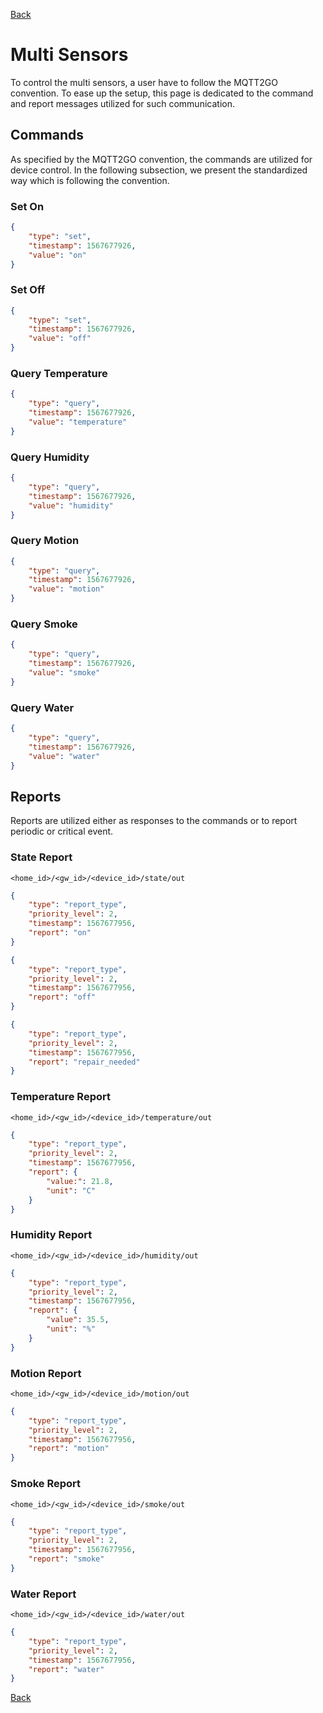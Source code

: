 [Back](../mqtt2go-objects.md)

# Multi Sensors
To control the multi sensors, a user have to follow the MQTT2GO convention. To ease up the setup, this page is dedicated to the command and report messages utilized for such communication.

## <a name="commands"></a>Commands
As specified by the MQTT2GO convention, the commands are utilized for device control. In the following subsection, we present the standardized way which is following the convention.

### Set On
```json
{
    "type": "set",
	"timestamp": 1567677926,
	"value": "on"
}
```

### Set Off
```json
{
    "type": "set",
	"timestamp": 1567677926,
	"value": "off"
}
```

### Query Temperature
```json
{
    "type": "query",
	"timestamp": 1567677926,
	"value": "temperature"
}
```

### Query Humidity
```json
{
	"type": "query",
	"timestamp": 1567677926,
	"value": "humidity"
}
```

### Query Motion
```json
{
	"type": "query",
	"timestamp": 1567677926,
	"value": "motion"
}
```

### Query Smoke
```json
{
	"type": "query",
	"timestamp": 1567677926,
	"value": "smoke"
}
```

### Query Water
```json
{
	"type": "query",
	"timestamp": 1567677926,
	"value": "water"
}
```


## <a name="reports"></a>Reports
Reports are utilized either as responses to the commands or to report periodic or critical event.

### State Report
```
<home_id>/<gw_id>/<device_id>/state/out
```
```json
{
	"type": "report_type",
	"priority_level": 2,
	"timestamp": 1567677956,
	"report": "on"
}
```

```json
{
	"type": "report_type",
	"priority_level": 2,
	"timestamp": 1567677956,
	"report": "off"
}
```

```json
{
	"type": "report_type",
	"priority_level": 2,
	"timestamp": 1567677956,
	"report": "repair_needed"
}
```

### Temperature Report

```
<home_id>/<gw_id>/<device_id>/temperature/out
```

```json
{
	"type": "report_type",
	"priority_level": 2,
	"timestamp": 1567677956,
	"report": {
		"value:": 21.8,
		"unit": "C"
	}
}
```


### Humidity Report

```
<home_id>/<gw_id>/<device_id>/humidity/out
```

```json
{
	"type": "report_type",
	"priority_level": 2,
	"timestamp": 1567677956,
	"report": {
		"value": 35.5,
		"unit": "%"
	}
}
```


### Motion Report

```
<home_id>/<gw_id>/<device_id>/motion/out
```

```json
{
	"type": "report_type",
	"priority_level": 2,
	"timestamp": 1567677956,
	"report": "motion"
}
```


### Smoke Report

```
<home_id>/<gw_id>/<device_id>/smoke/out
```

```json
{
	"type": "report_type",
	"priority_level": 2,
	"timestamp": 1567677956,
	"report": "smoke"
}
```


### Water Report

```
<home_id>/<gw_id>/<device_id>/water/out
```

```json
{
	"type": "report_type",
	"priority_level": 2,
	"timestamp": 1567677956,
	"report": "water"
}
```

[Back](../mqtt2go-objects.md)